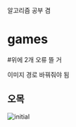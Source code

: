 알고리즘 공부 겸

# games

#위에 2개 오류 뜰 거

이미지 경로 바꿔줘야 됨

## 오목


![initial](https://user-images.githubusercontent.com/97094633/162252537-81870db1-b59e-4d47-a722-73991f185230.png)



